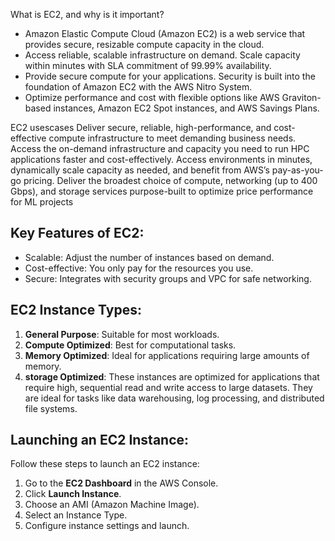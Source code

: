What is EC2, and why is it important?
- Amazon Elastic Compute Cloud (Amazon EC2) is a web service that provides secure, resizable compute capacity in the cloud.
- Access reliable, scalable infrastructure on demand. Scale capacity within minutes with SLA commitment of 99.99% availability.
- Provide secure compute for your applications. Security is built into the foundation of Amazon EC2 with the AWS Nitro System.
- Optimize performance and cost with flexible options like AWS Graviton-based instances, Amazon EC2 Spot instances, and AWS Savings Plans.


EC2 usescases
Deliver secure, reliable, high-performance, and cost-effective compute infrastructure to meet demanding business needs.
Access the on-demand infrastructure and capacity you need to run HPC applications faster and cost-effectively.
Access environments in minutes, dynamically scale capacity as needed, and benefit from AWS’s pay-as-you-go pricing.
Deliver the broadest choice of compute, networking (up to 400 Gbps), and storage services purpose-built to optimize price performance for ML projects


## Key Features of EC2:
- Scalable: Adjust the number of instances based on demand.
- Cost-effective: You only pay for the resources you use.
- Secure: Integrates with security groups and VPC for safe networking.

## EC2 Instance Types:
1. **General Purpose**: Suitable for most workloads.
2. **Compute Optimized**: Best for computational tasks.
3. **Memory Optimized**: Ideal for applications requiring large amounts of memory.
4. **storage Optimized**: These instances are optimized for applications that require high, sequential read and write access to large datasets. 
They are ideal for tasks like data warehousing, log processing, and distributed file systems.

## Launching an EC2 Instance:
Follow these steps to launch an EC2 instance:
1. Go to the **EC2 Dashboard** in the AWS Console.
2. Click **Launch Instance**.
3. Choose an AMI (Amazon Machine Image).
4. Select an Instance Type.
5. Configure instance settings and launch.
   
